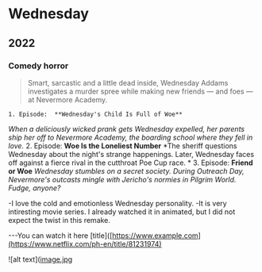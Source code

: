 # Wednesday
## 2022
### Comedy horror

> Smart, sarcastic and a little dead inside, Wednesday Addams investigates a murder spree while making new friends — and foes — at Nevermore Academy.

	1. Episode:  **Wednesday's Child Is Full of Woe**
  *When a deliciously wicked prank gets Wednesday expelled, her parents ship her off to Nevermore Academy, the boarding school where they fell in love.*
  	2. Episode: **Woe Is the Loneliest Number**
  *The sheriff questions Wednesday about the night's strange happenings. Later, Wednesday faces off against a fierce rival in the cutthroat Poe Cup race. *
  	3. Episode: **Friend or Woe**
  *Wednesday stumbles on a secret society. During Outreach Day, Nevermore's outcasts mingle with Jericho's normies in Pilgrim World. Fudge, anyone?*
  
-I love the cold and emotionless Wednesday personality.
-It is very intiresting movie series. I already watched it in animated, but I did not expect the twist in this remake.

---You can watch it here 
[title]([https://www.example.com](https://www.netflix.com/ph-en/title/81231974)



![alt text]([image.jpg](https://upload.wikimedia.org/wikipedia/en/6/66/Wednesday_Netflix_series_poster.png)
